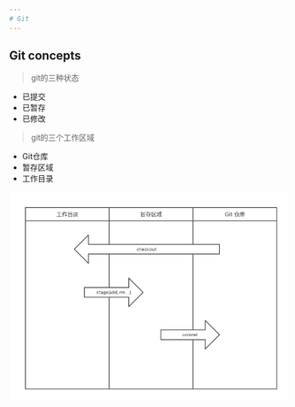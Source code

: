 ```yaml
---
# Git
---
```


## Git concepts

> git的三种状态

* 已提交
* 已暂存
* 已修改

> git的三个工作区域

* Git仓库
* 暂存区域
* 工作目录

![Git 状态转换](../../Resource/linux/git/git_states.jpg)
